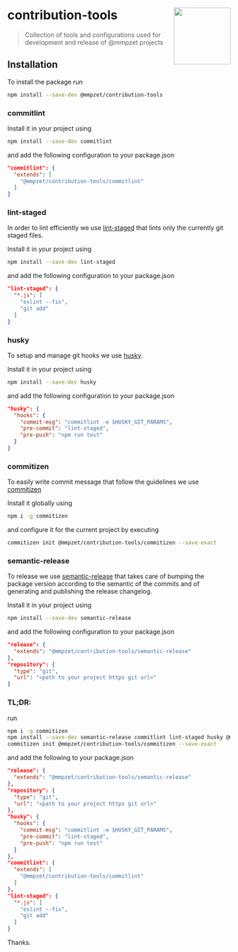 # contribution-tools <img src="https://mmpzet.github.io/contribution-tools/logo.svg" align="right" width=128 />
> Collection of tools and configurations used for development and release of @mmpzet projects

## Installation

To install the package run
```bash
npm install --save-dev @mmpzet/contribution-tools
```

### commitlint

Install it in your project using

```bash
npm install --save-dev commitlint
```

and add the following configuration to your package.json
```json
"commitlint": {
  "extends": [
    "@mmpzet/contribution-tools/commitlint"
  ]
}
```

### lint-staged

In order to lint efficiently we use [lint-staged](https://github.com/okonet/lint-staged) that lints only the currently git staged files.

Install it in your project using

```bash
npm install --save-dev lint-staged
```

and add the following configuration to your package.json
```json
"lint-staged": {
  "*.js": [
    "eslint --fix",
    "git add"
  ]
}
```

### husky

To setup and manage git hooks we use [husky](https://github.com/typicode/husky).

Install it in your project using
```bash
npm install --save-dev husky
```

and add the following configuration to your package.json
```json
"husky": {
  "hooks": {
    "commit-msg": "commitlint -e $HUSKY_GIT_PARAMS",
    "pre-commit": "lint-staged",
    "pre-push": "npm run test"
  }
}
```

### commitizen

To easily write commit message that follow the guidelines we use [commitizen](https://github.com/commitizen/cz-cli)

Install it globally using
```bash
npm i -g commitizen
```

and configure it for the current project by executing

```bash
commitizen init @mmpzet/contribution-tools/commitizen --save-exact
```

### semantic-release

To release we use [semantic-release](https://github.com/semantic-release/semantic-release) that takes care of bumping the package version according to the semantic of the commits and of generating and publishing the release changelog.

Install it in your project using
```bash
npm install --save-dev semantic-release
```

and add the following configuration to your package.json
```json
"release": {
  "extends": "@mmpzet/contribution-tools/semantic-release"
},
"repository": {
  "type": "git",
  "url": "<path to your project https git url>"
}
```

### TL;DR:

run
```bash
npm i -g commitizen
npm install --save-dev semantic-release commitlint lint-staged husky @mmpzet/contribution-tools
commitizen init @mmpzet/contribution-tools/commitizen --save-exact
```

and add the following to your package.json
```json
"release": {
  "extends": "@mmpzet/contribution-tools/semantic-release"
},
"repository": {
  "type": "git",
  "url": "<path to your project https git url>"
},
"husky": {
  "hooks": {
    "commit-msg": "commitlint -e $HUSKY_GIT_PARAMS",
    "pre-commit": "lint-staged",
    "pre-push": "npm run test"
  }
},
"commitlint": {
  "extends": [
    "@mmpzet/contribution-tools/commitlint"
  ]
},
"lint-staged": {
  "*.js": [
    "eslint --fix",
    "git add"
  ]
}
```


Thanks.
